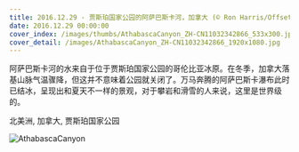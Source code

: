 ```yaml
---
title: 2016.12.29 - 贾斯珀国家公园的阿萨巴斯卡河，加拿大 (© Ron Harris/Offset)
date: 2016.12.29 00:00:00
cover_index: /images/thumbs/AthabascaCanyon_ZH-CN11032342866_533x300.jpg
cover_detail: /images/AthabascaCanyon_ZH-CN11032342866_1920x1080.jpg
---
```


阿萨巴斯卡河的水来自于位于贾斯珀国家公园的哥伦比亚冰原。在冬季，加拿大落基山脉气温骤降，但这并不意味着公园就关闭了。万马奔腾的阿萨巴斯卡瀑布此时已结冰，呈现出和夏天不一样的景观，对于攀岩和滑雪的人来说，这里是世界级的。

北美洲, 加拿大, 贾斯珀国家公园

![AthabascaCanyon](/images/AthabascaCanyon_ZH-CN11032342866_1920x1080.jpg)

